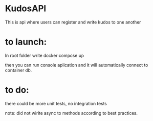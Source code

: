 # KudosAPI
This is api where users can register and write kudos to one another

# to launch:
In root folder write docker compose up

then you can run console aplication and it will automatically connect to container db.

# to do:
there could be more unit tests, no integration tests

note: did not wirite async to methods according to best practices.
